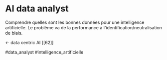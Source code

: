 # AI data analyst

Comprendre quelles sont les bonnes données pour une intelligence artificielle. Le problème va de la performance à l'identification/neutralisation de biais.

← data centric AI [[62]]

#data_analyst #intelligence_artificielle 